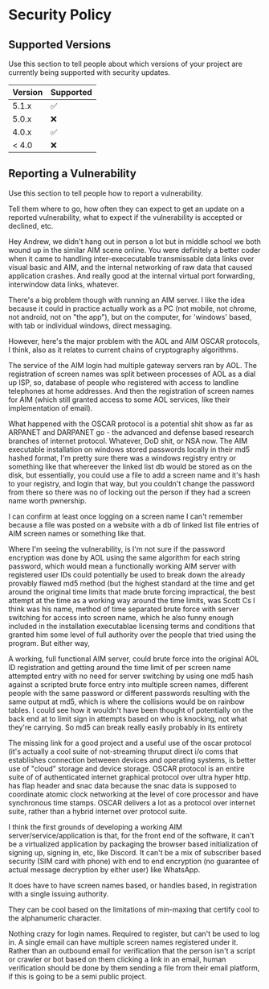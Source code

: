 # Security Policy

## Supported Versions

Use this section to tell people about which versions of your project are
currently being supported with security updates.

| Version | Supported          |
| ------- | ------------------ |
| 5.1.x   | :white_check_mark: |     <-- No existing version of AIM software should be worked on
| 5.0.x   | :x:                |         That is, not any version that could be installed on
| 4.0.x   | :white_check_mark: |         a computer running windows, pushed to app via droid,
| < 4.0   | :x:                |         or available on the app store. 

## Reporting a Vulnerability

Use this section to tell people how to report a vulnerability.

Tell them where to go, how often they can expect to get an update on a
reported vulnerability, what to expect if the vulnerability is accepted 
or declined, etc. 

Hey Andrew, we didn't hang out in person a lot but in middle school we both wound up in the similar AIM scene online.
You were definitely a better coder when it came to handling inter-exececutable transmissable data links 
over visual basic and AIM, and the internal networking of raw data that caused application crashes. And 
really good at the internal virtual port forwarding, interwindow data links, whatever. 

There's a big problem though with running an AIM server. I like the idea because it could in practice actually 
work as a PC (not mobile, not chrome, not android, not on "the app"), but on the computer, for 'windows' based,
with tab or individual windows, direct messaging. 

However, here's the major problem with the AOL and AIM OSCAR protocols, I think, also as it relates to current
chains of cryptography algorithms. 

The service of the AIM login had multiple gateway servers ran by AOL. The registration of screen names was
split between processes of AOL as a dial up ISP, so, database of people who registered with 
access to landline telephones at home addresses. And then the registration of screen names for AIM 
(which still granted access to some AOL services, like their implementation of email). 

What happened with the OSCAR protocol is a potential shit show as far as ARPANET and DARPANET go -
the advanced and defense based research branches of internet protocol. Whatever, DoD shit, or NSA now. 
The AIM executable installation on windows stored passwords locally in their md5 hashed format, I'm 
pretty sure there was a windows registry entry or something like that whereever the linked list db
would be stored as on the disk, but essentially, you could use a file to add a screen name and it's 
hash to your registry, and login that way, but you couldn't change the password from there
so there was no of locking out the person if they had a screen name worth pwnership. 

I can confirm at least once logging on a screen name I can't remember because a file was 
posted on a website with a db of linked list file entries of AIM screen names or something like that. 

Where I'm seeing the vulnerability, is I'm not sure if the password encryption was done by AOL using
the same algorithm for each string password, which would mean a functionally working AIM server with registered user IDs could
potentially be used to break down the already provably flawed md5 method (but the highest standard at the time
and get around the original time limits that made brute forcing impractical, the best attempt at the time as a 
working way around the time limits, was Scott Cs I think was his name, 
method of time separated brute force with server switching for access into screen name, which he also
funny enough included in the installation executablae licensing terms and conditions that granted him
some level of full authority over the people that tried using the program. But either way,

A working, full functional AIM server, could brute force into the original AOL ID registration and getting around the time limit
of per screen name attempted entry with no need for server switching by using one md5 hash against
a scripted brute force entry into multiple screen names, different people with the same password or 
different passwords resulting with the same output at md5, which is where the collisions  would be on 
rainbow tables. I could see how it wouldn't have been thought of potentially on the back end at to limit sign in
attempts based on who is knocking, not what they're carrying. So md5 can break really easily probably in its entirety


The missing link for a good project and a useful use of the oscar protocol (it's actually a cool suite of
not-streaming thruput direct i/o coms that establishes connection betweeen devices and operating systems, 
is better use of "cloud" storage and device storage. OSCAR protocol is an entire suite of of authenticated 
internet graphical protocol over ultra hyper http. has flap header and snac data because the snac data is 
supposed to coordinate atomic clock networking at the level of core processor and have synchronous time 
stamps. OSCAR delivers a lot as a protocol over internet suite, rather than a hybrid internet over protocol 
suite. 

I think the first grounds of developing a working AIM server/service/application is that, for the front end
of the software, it can't be a virtualized application by packaging the browser based initialization of
signing up, signing in, etc, like Discord. It can't be a mix of subscriber based security (SIM card with phone)
with end to end encryption (no guarantee of actual message decryption by either user) like WhatsApp. 

It does have to have screen names based, or handles based, in registration with a single issuing authority. 

They can be cool based on the limitations of min-maxing that certify cool to the alphanumeric character. 

Nothing crazy for login names. Required to register, but can't be used to log in. A single email can have
multiple screen names registered under it. Rather than an outbound email for verification that the person
isn't a script or crawler or bot based on them clicking a link in an email, human verification should be 
done by them sending a file from their email platform, if this is going to be a semi public project. 


